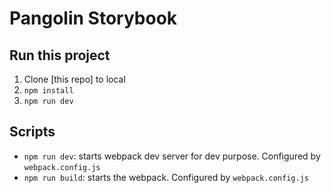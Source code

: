 # Pangolin Storybook

## Run this project
1. Clone [this repo] to local
2. `npm install`
3. `npm run dev`

## Scripts
* `npm run dev`: starts webpack dev server for dev purpose. Configured by `webpack.config.js`
* `npm run build`: starts the webpack. Configured by `webpack.config.js`

